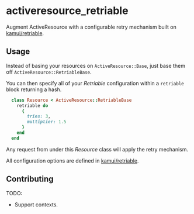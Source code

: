 # activeresource_retriable

Augment ActiveResource with a configurable retry mechanism built on [kamui/retriable](<https://github.com/kamui/retriable>).

## Usage

Instead of basing your resources on `ActiveResource::Base`, just base them off `ActiveResource::RetriableBase`.

You can then specify all of your _Retriable_ configuration within a `retriable` block returning a hash.

```Ruby
  class Resource < ActiveResource::RetriableBase
    retriable do
      {
        tries: 3,
        multiplier: 1.5
      }
    end
  end
```

Any request from under this _Resource_ class will apply the retry mechanism.

All configuration options are defined in [kamui/retriable](<https://github.com/kamui/retriable>).

## Contributing

TODO:

- Support contexts.
